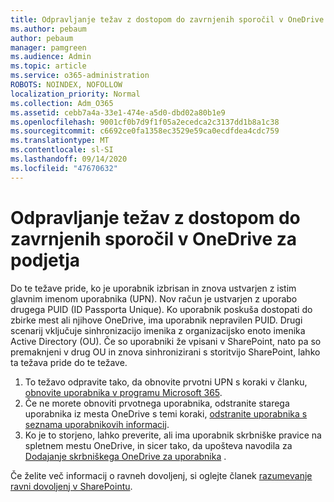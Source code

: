```yaml
---
title: Odpravljanje težav z dostopom do zavrnjenih sporočil v OneDrive za podjetja
ms.author: pebaum
author: pebaum
manager: pamgreen
ms.audience: Admin
ms.topic: article
ms.service: o365-administration
ROBOTS: NOINDEX, NOFOLLOW
localization_priority: Normal
ms.collection: Adm_O365
ms.assetid: cebb7a4a-33e1-474e-a5d0-dbd02a80b1e9
ms.openlocfilehash: 9001cf0b7d9f1f05a2ecedca2c3137dd1b8a1c38
ms.sourcegitcommit: c6692ce0fa1358ec3529e59ca0ecdfdea4cdc759
ms.translationtype: MT
ms.contentlocale: sl-SI
ms.lasthandoff: 09/14/2020
ms.locfileid: "47670632"
---
```

# <a name="troubleshooting-access-denied-messages-to-onedrive-for-business-sites"></a>Odpravljanje težav z dostopom do zavrnjenih sporočil v OneDrive za podjetja

Do te težave pride, ko je uporabnik izbrisan in znova ustvarjen z istim glavnim imenom uporabnika (UPN). Nov račun je ustvarjen z uporabo drugega PUID (ID Passporta Unique). Ko uporabnik poskuša dostopati do zbirke mest ali njihove OneDrive, ima uporabnik nepravilen PUID. Drugi scenarij vključuje sinhronizacijo imenika z organizacijsko enoto imenika Active Directory (OU). Če so uporabniki že vpisani v SharePoint, nato pa so premaknjeni v drug OU in znova sinhronizirani s storitvijo SharePoint, lahko ta težava pride do te težave.

1. To težavo odpravite tako, da obnovite prvotni UPN s koraki v članku, [obnovite uporabnika v programu Microsoft 365](https://docs.microsoft.com/microsoft-365/admin/add-users/restore-user).
2. Če ne morete obnoviti prvotnega uporabnika, odstranite starega uporabnika iz mesta OneDrive s temi koraki, [odstranite uporabnika s seznama uporabnikovih informacij](). 
3. Ko je to storjeno, lahko preverite, ali ima uporabnik skrbniške pravice na spletnem mestu OneDrive, in sicer tako, da upošteva navodila za [Dodajanje skrbniškega OneDrive za uporabnika](https://docs.microsoft.com/sharepoint/manage-user-profiles) .

Če želite več informacij o ravneh dovoljenj, si oglejte članek [razumevanje ravni dovoljenj v SharePointu](https://docs.microsoft.com/sharepoint/understanding-permission-levels).
